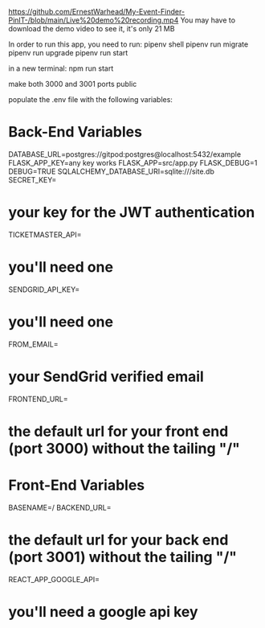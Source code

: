 https://github.com/ErnestWarhead/My-Event-Finder-PinIT-/blob/main/Live%20demo%20recording.mp4
You may have to download the demo video to see it, it's only 21 MB

In order to run this app, you need to run:
pipenv shell
pipenv run migrate
pipenv run upgrade
pipenv run start

in a new terminal:
npm run start

make both 3000 and 3001 ports public

populate the .env file with the following variables:

# Back-End Variables
DATABASE_URL=postgres://gitpod:postgres@localhost:5432/example
FLASK_APP_KEY=any key works
FLASK_APP=src/app.py
FLASK_DEBUG=1
DEBUG=TRUE
SQLALCHEMY_DATABASE_URI=sqlite:///site.db
SECRET_KEY=
# your key for the JWT authentication
TICKETMASTER_API=
# you'll need one
SENDGRID_API_KEY=
# you'll need one
FROM_EMAIL=
# your SendGrid verified email
FRONTEND_URL=
# the default url for your front end (port 3000) without the tailing "/"

# Front-End Variables
BASENAME=/
BACKEND_URL=
# the default url for your back end (port 3001) without the tailing "/"
REACT_APP_GOOGLE_API=
# you'll need a google api key
